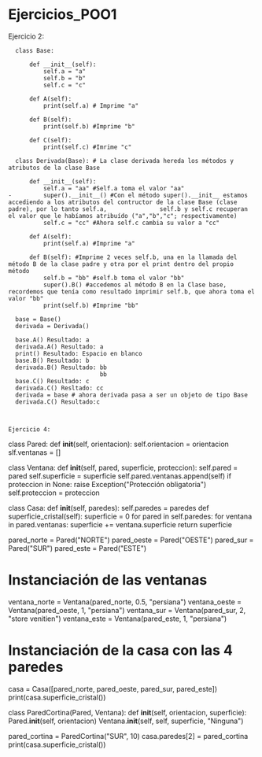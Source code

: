 # Ejercicios_POO1

Ejercicio 2:
```
  class Base: 

      def __init__(self): 
          self.a = "a" 
          self.b = "b" 
          self.c = "c" 

      def A(self): 
          print(self.a) # Imprime "a"
          
      def B(self): 
          print(self.b) #Imprime "b"

      def C(self): 
          print(self.c) #Imrime "c"

  class Derivada(Base): # La clase derivada hereda los métodos y atributos de la clase Base

      def __init__(self): 
          self.a = "aa" #Self.a toma el valor "aa"
-         super().__init__() #Con el método super().__init__ estamos accediendo a los atributos del contructor de la clase Base (clase padre), por lo tanto self.a,               self.b y self.c recuperan el valor que le habíamos atribuído ("a","b","c"; respectivamente)
          self.c = "cc" #Ahora self.c cambia su valor a "cc"

      def A(self): 
          print(self.a) #Imprime "a" 

      def B(self): #Imprime 2 veces self.b, una en la llamada del método B de la clase padre y otra por el print dentro del propio método
          self.b = "bb" #self.b toma el valor "bb"
          super().B() #accedemos al método B en la Clase base, recordemos que tenía como resultado imprimir self.b, que ahora toma el valor "bb"
          print(self.b) #Imprime "bb"

  base = Base() 
  derivada = Derivada() 

  base.A() Resultado: a
  derivada.A() Resultado: a
  print() Resultado: Espacio en blanco 
  base.B() Resultado: b
  derivada.B() Resultado: bb
                          bb
  base.C() Resultado: c
  derivada.C() Resltado: cc
  derivada = base # ahora derivada pasa a ser un objeto de tipo Base 
  derivada.C() Resultado:c



Ejercicio 4:
```
class Pared:
    def __init__(self, orientacion):
        self.orientacion = orientacion
        slf.ventanas = []

class Ventana:
    def __init__(self, pared, superficie, proteccion):
        self.pared = pared
        self.superficie = superficie
        self.pared.ventanas.append(self)
        if proteccion in None:
            raise Exception("Protección obligatoria")
        self.proteccion = proteccion

class Casa:
    def __init__(self, paredes):
        self.paredes = paredes
    def superficie_cristal(self):
        superficie = 0
        for pared in self.paredes:
            for ventana in pared.ventanas:
                superficie += ventana.superficie
        return superficie

pared_norte = Pared("NORTE") 
pared_oeste = Pared("OESTE") 
pared_sur = Pared("SUR") 
pared_este = Pared("ESTE") 

# Instanciación de las ventanas 
ventana_norte = Ventana(pared_norte, 0.5, "persiana") 
ventana_oeste = Ventana(pared_oeste, 1, "persiana") 
ventana_sur = Ventana(pared_sur, 2, "store venitien") 
ventana_este = Ventana(pared_este, 1, "persiana") 

# Instanciación de la casa con las 4 paredes 
casa = Casa([pared_norte, pared_oeste, pared_sur, pared_este]) 
print(casa.superficie_cristal()) 

class ParedCortina(Pared, Ventana):
    def __init__(self, orientacion, superficie):
        Pared.__init__(self, orientacion)
        Ventana.__init__(self, self, superficie, "Ninguna")
    

pared_cortina = ParedCortina("SUR", 10)
casa.paredes[2] = pared_cortina 
print(casa.superficie_cristal()) 
